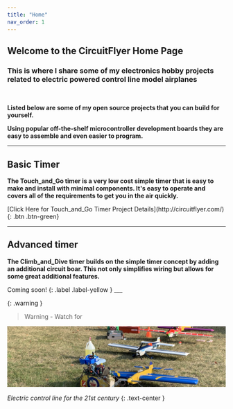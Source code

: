 ```yaml
---
title: "Home"
nav_order: 1
---
```


## Welcome to the CircuitFlyer Home Page

### **This is where I share some of my electronics hobby projects related to electric powered control line model airplanes**

<br>

**Listed below are some of my open source projects that you can build for yourself.**

**Using popular off-the-shelf microcontroller development boards they are easy to assemble and even easier to program.**

___

## Basic Timer

**The Touch_and_Go timer is a very low cost simple timer that is easy to make and install with minimal components.  It's easy to operate and covers all of the requirements to get you in the air quickly.**<br>

 <span class="fs-6">
[Click Here for Touch_and_Go Timer Project Details](http://circuitflyer.com/){: .btn .btn-green}
</span>

___

## Advanced timer

**The Climb_and_Dive timer builds on the simple timer concept by adding an additional circuit boar.  This not only simplifies wiring but allows for some great additional features.**<br>

 <span class="fs-6">
 Coming soon!
{: .label .label-yellow }
___

{: .warning }
>Warning - Watch for

![](/assets/images/2276.jpeg)

*Electric control line for the 21st century*
{: .text-center }
